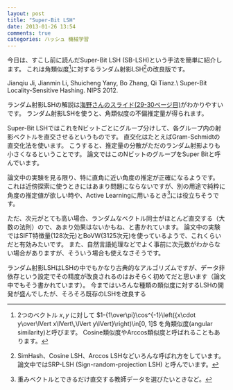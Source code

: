```yaml
---
layout: post
title: "Super-Bit LSH"
date: 2013-01-26 13:54
comments: true
categories: ハッシュ 機械学習
---
```


今日は、すこし前に読んだSuper-Bit LSH (SB-LSH)という手法を簡単に紹介します。
これは角類似度[^1]に対するランダム射影LSH[^2]の改良版です。

[^1]: 2つのベクトル $x, y$ に対して $1-{1\over\pi}\cos^{-1}\left({x\cdot y\over\lVert x\lVert\,\lVert y\lVert}\right)\in[0, 1]$ を角類似度(angular similarity)と呼びます。
    Cosine類似度やArccos類似度と呼ばれることもあります。

[^2]: SimHash、Cosine LSH、Arccos LSHなどいろんな呼ばれ方をしています。
    論文中ではSRP-LSH (Sign-random-projection LSH) と呼んでいます。

Jianqiu Ji, Jianmin Li, Shuicheng Yany, Bo Zhang, Qi Tianz.\\
Super-Bit Locality-Sensitive Hashing. NIPS 2012.

<!-- more -->

ランダム射影LSHの解説は[海野さんのスライド(29-30ページ目)](http://blog.jubat.us/2012/05/17-web.html "第17回 データマイニング+WEB＠東京で発表しました | Jubatus Blog")がわかりやすいです。
ランダム射影LSHを使うと、角類似度の不偏推定量が得られます。

Super-Bit LSHではこれをNビットごとにグループ分けして、各グループ内の射影ベクトルを直交させるというものです。
直交化はたとえばGram-Schmidtの直交化法を使います。
こうすると、推定量の分散がただのランダム射影よりも小さくなるということです。
論文ではこのNビットのグループをSuper Bitと呼んでいます。

論文中の実験を見る限り、特に直角に近い角度の推定が正確になるようです。
これは近傍探索に使うときにはあまり問題にならないですが、別の用途で純粋に角度の推定値が欲しい時や、Active Learningに用いるとき[^3]には役立ちそうです。

[^3]: 重みベクトルとできるだけ直交する教師データを選びたいときなど。

ただ、次元がとても高い場合、ランダムなベクトル同士がほとんど直交する（大数の法則）ので、あまり効果はないかもね、と書かれています。
論文中の実験ではSIFT特徴量(128次元)とBoVW(3125次元)を使っているようで、これくらいだと有効みたいです。
また、自然言語処理などでよく事前に次元数がわからない場合がありますが、そういう場合も使えなさそうです。

ランダム射影LSHはLSHの中でもかなり古典的なアルゴリズムですが、データ非依存という設定でその精度が改良されるのはおそらく初めてだと思います（論文中でもそう書かれています）。
今まではいろんな種類の類似度に対するLSHの開発が盛んでしたが、そろそろ既存のLSHを改良する
